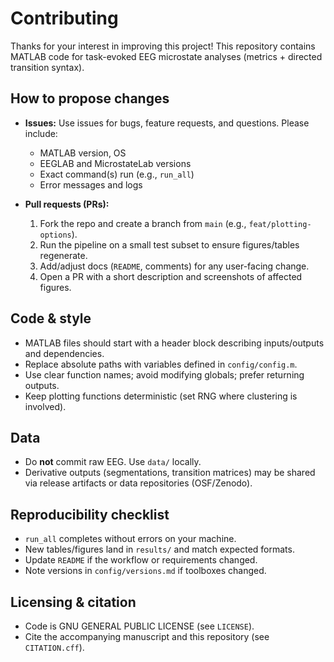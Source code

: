 # Contributing

Thanks for your interest in improving this project! This repository contains MATLAB code for task-evoked EEG microstate analyses (metrics + directed transition syntax).

## How to propose changes

- **Issues:** Use issues for bugs, feature requests, and questions. Please include:
  - MATLAB version, OS
  - EEGLAB and MicrostateLab versions
  - Exact command(s) run (e.g., `run_all`)
  - Error messages and logs

- **Pull requests (PRs):**
  1. Fork the repo and create a branch from `main` (e.g., `feat/plotting-options`).
  2. Run the pipeline on a small test subset to ensure figures/tables regenerate.
  3. Add/adjust docs (`README`, comments) for any user-facing change.
  4. Open a PR with a short description and screenshots of affected figures.

## Code & style

- MATLAB files should start with a header block describing inputs/outputs and dependencies.
- Replace absolute paths with variables defined in `config/config.m`.
- Use clear function names; avoid modifying globals; prefer returning outputs.
- Keep plotting functions deterministic (set RNG where clustering is involved).

## Data

- Do **not** commit raw EEG. Use `data/` locally.
- Derivative outputs (segmentations, transition matrices) may be shared via release artifacts or data repositories (OSF/Zenodo).

## Reproducibility checklist

- `run_all` completes without errors on your machine.
- New tables/figures land in `results/` and match expected formats.
- Update `README` if the workflow or requirements changed.
- Note versions in `config/versions.md` if toolboxes changed.

## Licensing & citation

- Code is GNU GENERAL PUBLIC LICENSE (see `LICENSE`).
- Cite the accompanying manuscript and this repository (see `CITATION.cff`).
